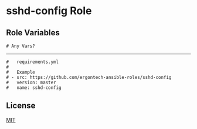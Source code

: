 sshd-config Role
=========


Role Variables
--------------

```
# Any Vars?
```

----------------

```
#   requirements.yml
#
#   Example
# - src: https://github.com/ergontech-ansible-roles/sshd-config
#   version: master
#   name: sshd-config
```

License
-------

[MIT](LICENSE)